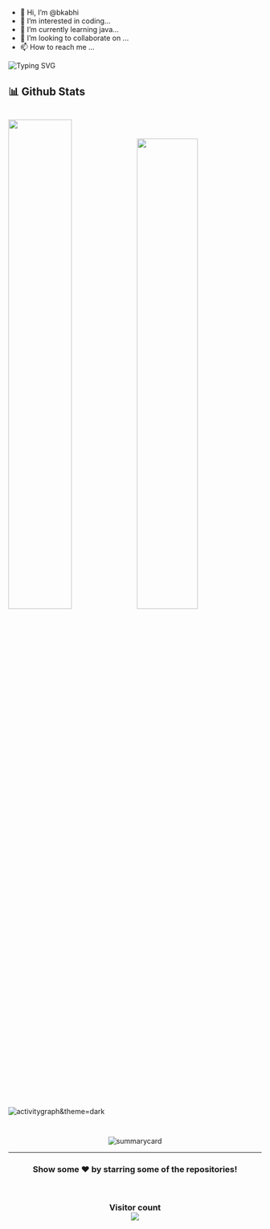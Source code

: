 - 👋 Hi, I’m @bkabhi
- 👀 I’m interested in coding...
- 🌱 I’m currently learning java...
- 💞️ I’m looking to collaborate on ...
- 📫 How to reach me ...


 ![Typing SVG](https://readme-typing-svg.herokuapp.com?font=comfortaa&color=016EEA&size=24&width=500&lines=Currently+Learning+Full-Stack+Web+Development;Data+Structures+and+Algorithms;Nice+to+meet+you...)
  <br>
  
  

<h2>📊 Github Stats</h2>
<br/>

<div>
  <img width="50%" src="https://github-readme-stats.vercel.app/api?username=bkabhi&show_icons=true&theme=dark" />
  <img width="49%" src="https://github-readme-stats.vercel.app/api/top-langs/?username=bkabhi&layout=compact&theme=dark" />
</div>
 <br />
<img src="https://activity-graph.herokuapp.com/graph?username=bkabhi&theme=react-dark" alt="activitygraph&theme=dark" /> 
<br />
<p align="center"><img src="https://github-readme-streak-stats.herokuapp.com/?user=bkabhi&theme=dark" alt=""/></p>
<p align="center" ><img src="https://github-profile-trophy.vercel.app/?username=bkabhi&theme=dark" alt=""/> </p>
<p align="center"><img src="https://github-profile-summary-cards.vercel.app/api/cards/profile-details?username=bkabhi&theme=vue" alt="summarycard"/> </p>
<hr />
<h3 align="center">
 Show some ❤️ by starring some of the repositories!
</h3>
<br>
<h3 align="center"> 
  Visitor count <br>
  <img src="https://profile-counter.glitch.me/bkabhi/count.svg" />
</h3>

<!---
bkabhi/bkabhi is a ✨ special ✨ repository because its `README.md` (this file) appears on your GitHub profile.
You can click the Preview link to take a look at your changes.
--->
